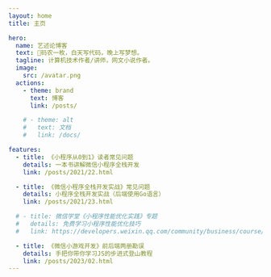 ```yaml
---
layout: home
title: 主页

hero:
  name: 艺述论博客
  text: 🚀码农一枚，白天写代码，晚上写梦想。
  tagline: 计算机技术作者/讲师，网文小说作者。
  image:
    src: /avatar.png
  actions:
    - theme: brand
      text: 博客
      link: /posts/

    # - theme: alt
    #   text: 文档
    #   link: /docs/

features:
  - title: 《小程序从0到1》读者常见问题
    details: 一本书讲解微信小程序全栈开发
    link: /posts/2021/22.html

  - title: 《微信小程序全栈开发实战》常见问题
    details: 小程序全栈开发实战（后端使用Go语言）
    link: /posts/2021/23.html

  # - title: 微信学堂《小程序性能优化实践》专题
  #   details: 免费学习小程序性能优化技巧
  #   link: https://developers.weixin.qq.com/community/business/course/000606628dc2e86dc0ddcbb115940d

  - title: 《微信小游戏开发》前后端两册勘误
    details: 手把你带你学习JS的步进式登山教程
    link: /posts/2023/02.html
---
```


<script setup>
import LatestList from '@/components/LatestPostsList.vue'
</script>
<div style="padding:60px;">
  <LatestList />
</div>